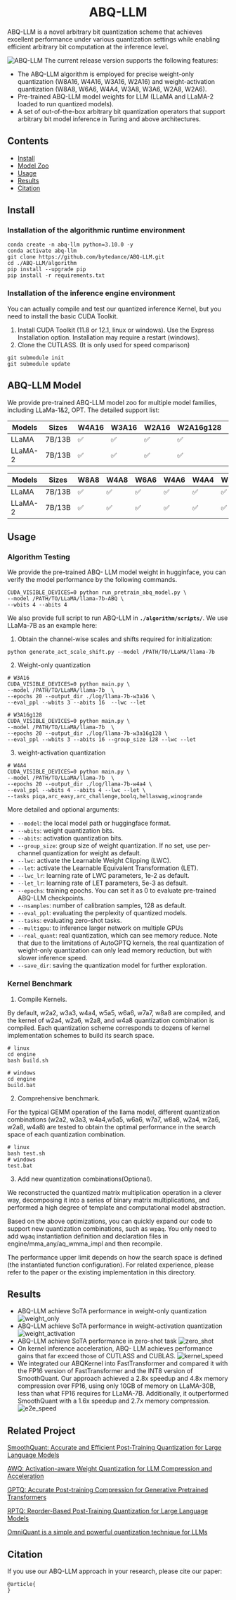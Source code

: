 <h1 align="center">ABQ-LLM</h1

<p align="center">ABQ-LLM is a novel arbitrary bit quantization scheme that achieves excellent performance under various quantization settings while enabling efficient arbitrary bit computation at the inference level. </p>

![ABQ-LLM](fig/ABQ.png)
The current release version supports the following features:
- The ABQ-LLM algorithm is employed for precise weight-only quantization (W8A16, W4A16, W3A16, W2A16) and weight-activation quantization (W8A8, W6A6, W4A4, W3A8, W3A6, W2A8, W2A6).
- Pre-trained ABQ-LLM model weights for LLM (LLaMA and LLaMA-2 loaded to run quantized models).
- A set of out-of-the-box arbitrary bit quantization operators that support arbitrary bit model inference in Turing and above architectures.


## Contents
- [Install](#install)
- [Model Zoo](#abq-llm-model-zoo)
- [Usage](#usage)
- [Results](#results)
- [Citation](#citation)

## Install

### Installation of the algorithmic runtime environment
```
conda create -n abq-llm python=3.10.0 -y
conda activate abq-llm
git clone https://github.com/bytedance/ABQ-LLM.git
cd ./ABQ-LLM/algorithm
pip install --upgrade pip 
pip install -r requirements.txt
```

### Installation of the inference engine environment
You can actually compile and test our quantized inference Kernel, but you need to install the basic CUDA Toolkit.
1. Install CUDA Toolkit (11.8 or 12.1, linux or windows). Use the Express Installation option. Installation may require a restart (windows).
2. Clone the CUTLASS. (It is only used for speed comparison)
```
git submodule init 
git submodule update
```


## ABQ-LLM Model

We provide pre-trained ABQ-LLM model zoo for multiple model families, including LLaMa-1&2, OPT.
The detailed support list:

| Models  | Sizes                           | W4A16 | W3A16 | W2A16 | W2A16g128 | W2A16g64|
| ------- | ------------------------------- | ----- | --------- | -------- | ----- |----- |
| LLaMA   | 7B/13B  | ✅     | ✅         | ✅        | ✅     |✅     |
| LLaMA-2 | 7B/13B  | ✅     | ✅         | ✅        | ✅     |✅     |


| Models       | Sizes                           | W8A8 | W4A8 | W6A6 | W4A6 | W4A4 | W3A8 | W3A6 | W2A8 | W2A6 |
| ------------ | ------------------------------- | --------- | ----- | --------- | ---- | ---- |---- |---- |---- |---- |
| LLaMA        | 7B/13B                  | ✅         | ✅     | ✅         | ✅    | ✅    | ✅    | ✅    | ✅    |✅    |
| LLaMA-2      | 7B/13B                     | ✅         | ✅     | ✅         | ✅    | ✅    | ✅    | ✅    | ✅    |✅    |


## Usage

### Algorithm Testing
We provide the pre-trained ABQ- LLM model weight in hugginface, you can verify the model performance by the following commands.
```
CUDA_VISIBLE_DEVICES=0 python run_pretrain_abq_model.py \
--model /PATH/TO/LLaMA/llama-7b-ABQ \
--wbits 4 --abits 4
```

We also provide full script to run ABQ-LLM in **`./algorithm/scripts/`**. We use LLaMa-7B as an example here:
1. Obtain the channel-wise scales and shifts required for initialization:
```
python generate_act_scale_shift.py --model /PATH/TO/LLaMA/llama-7b
```

2. Weight-only quantization
```
# W3A16
CUDA_VISIBLE_DEVICES=0 python main.py \
--model /PATH/TO/LLaMA/llama-7b  \
--epochs 20 --output_dir ./log/llama-7b-w3a16 \
--eval_ppl --wbits 3 --abits 16  --lwc --let

# W3A16g128
CUDA_VISIBLE_DEVICES=0 python main.py \
--model /PATH/TO/LLaMA/llama-7b  \
--epochs 20 --output_dir ./log/llama-7b-w3a16g128 \
--eval_ppl --wbits 3 --abits 16 --group_size 128 --lwc --let
```

3. weight-activation quantization
```
# W4A4
CUDA_VISIBLE_DEVICES=0 python main.py \
--model /PATH/TO/LLaMA/llama-7b  \
--epochs 20 --output_dir ./log/llama-7b-w4a4 \
--eval_ppl --wbits 4 --abits 4 --lwc --let \
--tasks piqa,arc_easy,arc_challenge,boolq,hellaswag,winogrande
```

More detailed and optional arguments:
- `--model`: the local model path or huggingface format.
- `--wbits`: weight quantization bits.
- `--abits`: activation quantization bits.
- `--group_size`: group size of weight quantization. If no set, use per-channel quantization for weight as default.
- `--lwc`: activate the Learnable Weight Clipping (LWC).
- `--let`: activate the Learnable Equivalent Transformation (LET).
- `--lwc_lr`: learning rate of LWC parameters, 1e-2 as default.
- `--let_lr`: learning rate of LET parameters, 5e-3 as default.
- `--epochs`: training epochs. You can set it as 0 to evaluate pre-trained ABQ-LLM checkpoints.
- `--nsamples`: number of calibration samples, 128 as default.
- `--eval_ppl`: evaluating the perplexity of quantized models.
- `--tasks`: evaluating zero-shot tasks.
- `--multigpu`: to inference larger network on multiple GPUs
- `--real_quant`: real quantization, which can see memory reduce. Note that due to the limitations of AutoGPTQ kernels, the real quantization of weight-only quantization can only lead memory reduction, but with slower inference speed.
- `--save_dir`: saving the quantization model for further exploration.

### Kernel Benchmark
1. Compile Kernels.

By default, w2a2, w3a3, w4a4, w5a5, w6a6, w7a7, w8a8 are compiled, and the kernel of w2a4, w2a6, w2a8, and w4a8 quantization combination is compiled. Each quantization scheme corresponds to dozens of kernel implementation schemes to build its search space.
```
# linux
cd engine
bash build.sh

# windows
cd engine
build.bat
```


2. Comprehensive benchmark.

For the typical GEMM operation of the llama model, different quantization combinations (w2a2, w3a3, w4a4,w5a5, w6a6, w7a7, w8a8, w2a4, w2a6, w2a8, w4a8) are tested to obtain the optimal performance in the search space of each quantization combination.
```
# linux
bash test.sh
# windows
test.bat
```

3. Add new quantization combinations(Optional).

We reconstructed the quantized matrix multiplication operation in a clever way, decomposing it into a series of binary matrix multiplications, and performed a high degree of template and computational model abstraction.

Based on the above optimizations, you can quickly expand our code to support new quantization combinations, such as w`p`a`q`. You only need to add w`p`a`q` instantiation definition and declaration files in engine/mma_any/aq_wmma_impl and then recompile.

The performance upper limit depends on how the search space is defined (the instantiated function configuration). For related experience, please refer to the paper or the existing implementation in this directory.

## Results
- ABQ-LLM achieve SoTA performance in weight-only quantization
![weight_only](fig/weight-only.png)
- ABQ-LLM achieve SoTA performance in weight-activation quantization
![weight_activation](fig/weight-activation.png)
- ABQ-LLM achieve SoTA performance in zero-shot task
![zero_shot](fig/zero-shot.png)
- On kernel inference acceleration, ABQ- LLM achieves performance gains that far exceed those of CUTLASS and CUBLAS.
![kernel_speed](fig/kernel_speed.png)
- We integrated our ABQKernel into FastTransformer and compared it with the FP16 version of FastTransformer and the INT8 version of SmoothQuant. Our approach achieved a 2.8x speedup and 4.8x memory compression over FP16, using only 10GB of memory on LLaMA-30B, less than what FP16 requires for LLaMA-7B. Additionally, it outperformed SmoothQuant with a 1.6x speedup and 2.7x memory compression.
![e2e_speed](fig/e2e_speed.png)


## Related Project
[SmoothQuant: Accurate and Efficient Post-Training Quantization for Large Language Models](https://github.com/mit-han-lab/smoothquant)

[AWQ: Activation-aware Weight Quantization for LLM Compression and Acceleration](https://github.com/mit-han-lab/llm-awq)

[GPTQ: Accurate Post-training Compression for Generative Pretrained Transformers](https://github.com/IST-DASLab/gptq)

[RPTQ: Reorder-Based Post-Training Quantization for Large Language Models](https://github.com/hahnyuan/RPTQ4LLM)

[OmniQuant is a simple and powerful quantization technique for LLMs](https://github.com/OpenGVLab/OmniQuant)


## Citation
If you use our ABQ-LLM approach in your research, please cite our paper:
```
@article{
}
```
